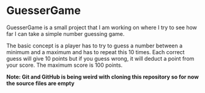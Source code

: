 # GuesserGame
GuesserGame is a small project that I am working on where I try to see how far I can take a simple number guessing game.

The basic concept is a player has to try to guess a number between a minimum and a maximum and has to repeat this 10 times. Each correct guess will give 10 points but if you guess wrong, it will deduct a point from your score. The maximum score is 100 points.

**Note: Git and GitHub is being weird with cloning this repository so for now the source files are empty**
